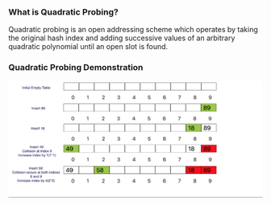 ### What is Quadratic Probing?

Quadratic probing is an open addressing scheme which operates by taking the original hash index and adding successive values of an arbitrary quadratic polynomial until an open slot is found.

### Quadratic Probing Demonstration
<img src="images/qp.png"/>
